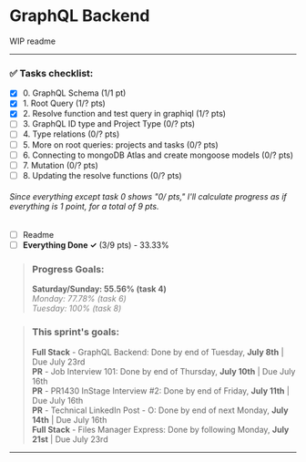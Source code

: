 # GraphQL Backend

WIP readme

----

### ✅ Tasks checklist:
- [X] ​0. GraphQL Schema (1/1 pt)
- [X] ​1. Root Query (1/? pts)
- [X] ​2. Resolve function and test query in graphiql (1/? pts)
- [ ] ​3. GraphQL ID type and Project Type (0/? pts)
- [ ] ​4. Type relations (0/? pts)
- [ ] ​5. More on root queries: projects and tasks (0/? pts)
- [ ] ​6. Connecting to mongoDB Atlas and create mongoose models (0/? pts)
- [ ] ​7. Mutation (0/? pts)
- [ ] ​8. Updating the resolve functions (0/? pts)

###### Since everything except task 0 shows "0/ pts," I'll calculate progress as if everything is 1 point, for a total of 9 pts.

- [ ] Readme
- [ ] **Everything Done ✓** (3/9 pts) - 33.33%

>### Progress Goals:  
> <strong>Saturday/Sunday: 55.56% (task 4)</strong>  
<em style="color: gray">Monday: 77.78% (task 6)</em>  
<em style="color: gray">Tuesday: 100% (task 8)</em>

>### This sprint's goals:  
> **Full Stack** - GraphQL Backend: Done by end of Tuesday, **July 8th** | Due July 23rd   
> **PR** - Job Interview 101: Done by end of Thursday, **July 10th** | Due July 16th  
> **PR** - PR1430 InStage Interview #2: Done by end of Friday, **July 11th** | Due July 16th  
> **PR** - Technical LinkedIn Post - O: Done by end of next Monday, **July 14th** | Due July 16th  
> **Full Stack** - Files Manager Express: Done by following Monday, **July 21st** | Due July 23rd
---
